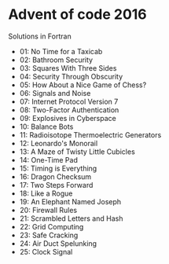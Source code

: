 # Advent of code 2016
Solutions in Fortran

- 01: No Time for a Taxicab
- 02: Bathroom Security
- 03: Squares With Three Sides
- 04: Security Through Obscurity
- 05: How About a Nice Game of Chess?
- 06: Signals and Noise
- 07: Internet Protocol Version 7
- 08: Two-Factor Authentication
- 09: Explosives in Cyberspace
- 10: Balance Bots
- 11: Radioisotope Thermoelectric Generators
- 12: Leonardo's Monorail
- 13: A Maze of Twisty Little Cubicles
- 14: One-Time Pad
- 15: Timing is Everything
- 16: Dragon Checksum
- 17: Two Steps Forward
- 18: Like a Rogue
- 19: An Elephant Named Joseph
- 20: Firewall Rules
- 21: Scrambled Letters and Hash
- 22: Grid Computing
- 23: Safe Cracking
- 24: Air Duct Spelunking
- 25: Clock Signal
